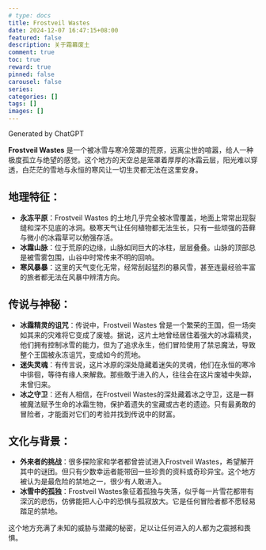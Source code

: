 ```yaml
---
# type: docs 
title: Frostveil Wastes
date: 2024-12-07 16:47:15+08:00
featured: false
description: 关于霜幕废土
comment: true
toc: true
reward: true
pinned: false
carousel: false
series:
categories: []
tags: []
images: []
---
```


Generated by ChatGPT

**Frostveil Wastes** 是一个被冰雪与寒冷笼罩的荒原，远离尘世的喧嚣，给人一种极度孤立与绝望的感觉。这个地方的天空总是笼罩着厚厚的冰霜云层，阳光难以穿透，白茫茫的雪地与永恒的寒风让一切生灵都无法在这里安身。

## 地理特征：
- **永冻平原**：Frostveil Wastes 的土地几乎完全被冰雪覆盖，地面上常常出现裂缝和深不见底的冰洞。极寒天气让任何植物都无法生长，只有一些顽强的苔藓与微小的冰霜草可以勉强存活。
- **冰霜山脉**：位于荒原的边缘，山脉如同巨大的冰柱，层层叠叠。山脉的顶部总是被雪雾包围，山谷中时常传来不明的回响。
- **寒风暴暴**：这里的天气变化无常，经常刮起猛烈的暴风雪，甚至连最经验丰富的旅者都无法在风暴中辨清方向。

## 传说与神秘：
- **冰霜精灵的诅咒**：传说中，Frostveil Wastes 曾是一个繁荣的王国，但一场突如其来的灾难将它变成了废墟。据说，这片土地曾经居住着强大的冰霜精灵，他们拥有控制冰雪的能力，但为了追求永生，他们冒险使用了禁忌魔法，导致整个王国被永冻诅咒，变成如今的荒地。
- **迷失灵魂**：有传言说，这片冰原的深处隐藏着迷失的灵魂，他们在永恒的寒冷中徘徊，等待有缘人来解救。那些敢于进入的人，往往会在这片废墟中失踪，未曾归来。
- **冰之守卫**：还有人相信，在Frostveil Wastes的深处藏着冰之守卫，这是一群被魔法赋予生命的冰霜生物，保护着遗失的宝藏或古老的遗迹。只有最勇敢的冒险者，才能面对它们的考验并找到传说中的财富。

## 文化与背景：
- **外来者的挑战**：很多探险家和学者都曾尝试进入Frostveil Wastes，希望解开其中的谜团。但只有少数幸运者能带回一些珍贵的资料或奇珍异宝。这个地方被认为是最危险的禁地之一，很少有人敢进入。
- **冰雪中的孤独**：Frostveil Wastes象征着孤独与失落，似乎每一片雪花都带有深沉的悲伤，仿佛能把人心中的恐惧与孤寂放大。它是任何冒险者都不愿轻易踏足的禁地。

这个地方充满了未知的威胁与潜藏的秘密，足以让任何进入的人都为之震撼和畏惧。